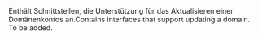 <Namespace Name="Microsoft.Azure.Management.AppService.Fluent.AppServiceDomain.Update">
  <Docs>
    <summary><span data-ttu-id="02b2c-101">Enthält Schnittstellen, die Unterstützung für das Aktualisieren einer Domänenkontos an.</span><span class="sxs-lookup"><span data-stu-id="02b2c-101">Contains interfaces that support updating a domain.</span></span></summary> 
    <remarks>To be added.</remarks>
  </Docs>
</Namespace>
